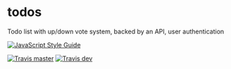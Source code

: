 # todos
Todo list with up/down vote system, backed by an API, user authentication

[![JavaScript Style Guide](https://img.shields.io/badge/code_style-standard-brightgreen.svg)](https://standardjs.com)

[![Travis master](https://img.shields.io/travis/akabab/todos.svg)](https://travis-ci.org/akabab/todos)
[![Travis dev](https://img.shields.io/travis/akabab/todos/dev.svg)](https://travis-ci.org/akabab/todos/dev)
